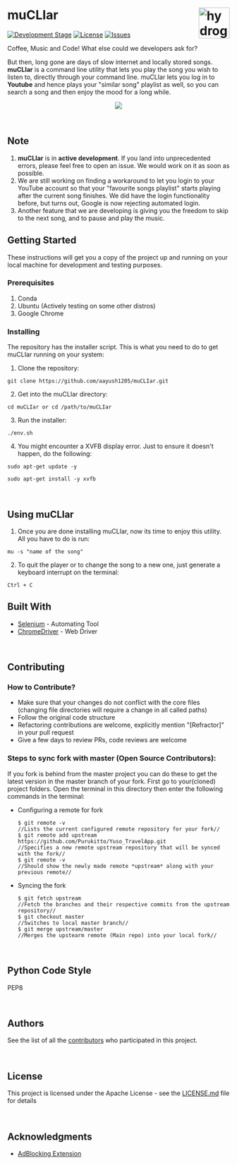 # muCLIar <img src="https://i.ibb.co/641Jhrt/MUCLEAR2-001.png" alt="hydrogen animated logo" height="70px" align="right" />

[![Development Stage](https://img.shields.io/badge/Development-Public_Beta-blue)]() [![License](https://img.shields.io/github/license/aayush1205/muCLIar)](https://github.com/aayush1205/muCLIar/blob/master/LICENSE) [![Issues](https://img.shields.io/github/issues/aayush1205/muCLIar)](https://github.com/aayush1205/muCLIar/issues)


Coffee, Music and Code! What else could we developers ask for?

But then, long gone are days of slow internet and locally stored songs. **muCLIar** is a command line utility that lets you play the song you wish to listen to, directly through your command line. muCLIar lets you log in to **Youtube** and hence plays your "similar song" playlist as well, so you can search a song and then enjoy the mood for a long while.



<p align = "center">
<img src="https://i.imgur.com/MgLqMH0.gif">
 </p>


<br>

## Note
1. **muCLIar** is in **active development**. If you land into unprecedented errors, please feel free to open an issue. We would work on it as soon as possible. 
2. We are still working on finding a workaround to let you login to your YouTube account so that your "favourite songs playlist" starts playing after the current song finishes. We did have the login functionality before, but turns out, Google is now rejecting automated login.
3. Another feature that we are developing is giving you the freedom to skip to the next song, and to pause and play the music.

## Getting Started
These instructions will get you a copy of the project up and running on your local machine for development and testing purposes.

### Prerequisites
1. Conda
2. Ubuntu (Actively testing on some other distros)
3. Google Chrome

### Installing
The repository has the installer script. This is what you need to do to get muCLIar running on your system:

1. Clone the repository:

```
git clone https://github.com/aayush1205/muCLIar.git
```

2. Get into the muCLIar directory:

```
cd muCLIar or cd /path/to/muCLIar
```

3. Run the installer: 
```
./env.sh
```
4. You might encounter a XVFB display error. Just to ensure it doesn't happen, do the following: 

```
sudo apt-get update -y
```

```
sudo apt-get install -y xvfb
```
<br>

## Using muCLIar
1. Once you are done installing muCLIar, now its time to enjoy this utility. All you have to do is run:

```
mu -s "name of the song"
```

2. To quit the player or to change the song to a new one, just generate a keyboard interrupt on the terminal:

```
Ctrl + C
```

## Built With
* [Selenium](https://selenium.dev/) - Automating Tool
* [ChromeDriver](https://chromedriver.chromium.org/) - Web Driver

<br>

## Contributing
### How to Contribute?
* Make sure that your changes do not conflict with the core files (changing file directories will require a change in all called paths)
* Follow the original code structure
* Refactoring contributions are welcome, explicitly mention "[Refractor]" in your pull request
* Give a few days to review PRs, code reviews are welcome 

### Steps to sync fork with master (Open Source Contributors):
If you fork is behind from the master project you can do these to get the latest version in the master branch of your fork.
First go to your(cloned) project folders.
Open the terminal in this directory then enter the following commands in the terminal:
 - Configuring a remote for fork

       $ git remote -v 
       //Lists the current configured remote repository for your fork//
       $ git remote add upstream https://github.com/Purukitto/Yuso_TravelApp.git
       //Specifies a new remote upstream repository that will be synced with the fork//
       $ git remote -v
       //Should show the newly made remote *upstream* along with your previous remote//

 - Syncing the fork

       $ git fetch upstream
       //Fetch the branches and their respective commits from the upstream repository//
       $ git checkout master
       //Switches to local master branch//
       $ git merge upstream/master
       //Merges the upstearm remote (Main repo) into your local fork//
       
<br>

## Python Code Style
PEP8

<br>

## Authors
See the list of all the [contributors](https://github.com/aayush1205/muCLIar/contributors) who participated in this project.

<br>

## License
This project is licensed under the Apache License - see the [LICENSE.md](LICENSE.md) file for details

<br>

## Acknowledgments
* [AdBlocking Extension](https://chrome.google.com/webstore/detail/video-ad-blocker-plus-for/hegneaniplmfjcmohoclabblbahcbjoe?hl=en) 
